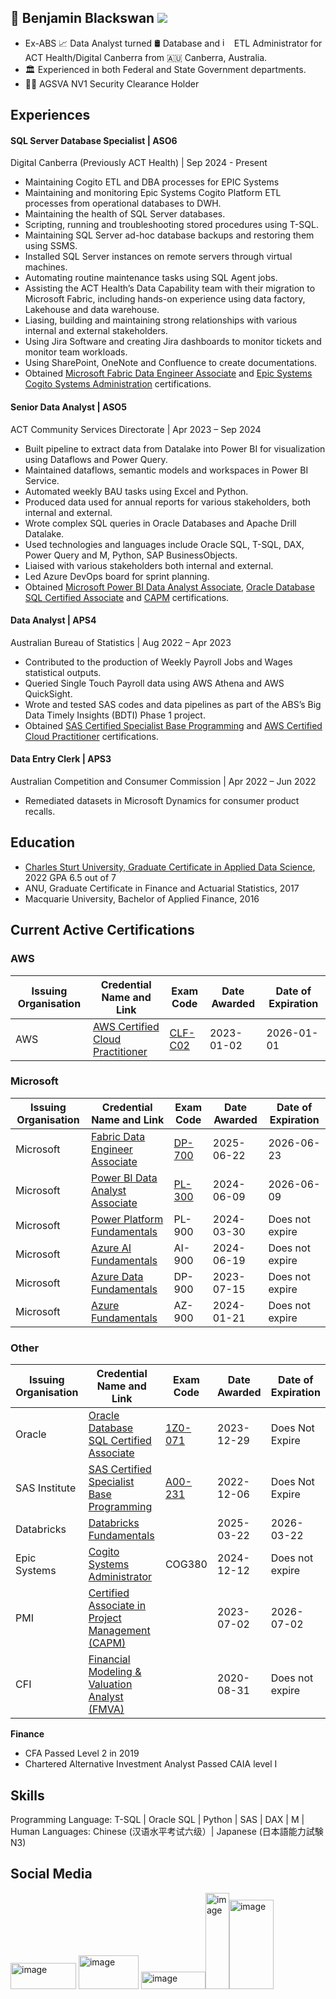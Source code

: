 ## 👋 Benjamin Blackswan  ![](https://komarev.com/ghpvc/?username=benjaminblackswan&color=blue)

            
* Ex-ABS 📈 Data Analyst turned 🛢 Database and <img width="15" height="15" alt="image" src="https://github.com/user-attachments/assets/327867b8-3609-43d7-b7a4-bc992534730b" />
ETL Administrator for ACT Health/Digital Canberra from 🇦🇺 Canberra, Australia.
* 🏛 Experienced in both Federal and State Government departments.
* 🕵🏻 AGSVA NV1 Security Clearance Holder


## Experiences

####  SQL Server Database Specialist | ASO6
Digital Canberra (Previously ACT Health) | Sep 2024 - Present
* Maintaining Cogito ETL and DBA processes for EPIC Systems
* Maintaining and monitoring Epic Systems Cogito Platform ETL processes from operational databases to DWH.
* Maintaining the health of SQL Server databases.
* Scripting, running and troubleshooting stored procedures using T-SQL.
* Maintaining SQL Server ad-hoc database backups and restoring them using SSMS.
* Installed SQL Server instances on remote servers through virtual machines.
* Automating routine maintenance tasks using SQL Agent jobs.
* Assisting the ACT Health’s Data Capability team with their migration to Microsoft Fabric, including hands-on experience using data factory, Lakehouse and data warehouse.
* Liasing, building and maintaining strong relationships with various internal and external stakeholders.
* Using Jira Software and creating Jira dashboards to monitor tickets and monitor team workloads.
* Using SharePoint, OneNote and Confluence to create documentations.
* Obtained [Microsoft Fabric Data Engineer Associate](https://learn.microsoft.com/api/credentials/share/en-us/Ben/5BD50860584A6C01?sharingId=907311E47E585488) and [Epic Systems Cogito Systems Administration](https://i.imgur.com/XfkR4xy.jpeg) certifications.

#### Senior Data Analyst | ASO5
ACT Community Services Directorate | Apr 2023 – Sep 2024
* Built pipeline to extract data from Datalake into Power BI for visualization using Dataflows and Power Query.
* Maintained dataflows, semantic models and workspaces in Power BI Service.
* Automated weekly BAU tasks using Excel and Python.
* Produced data used for annual reports for various stakeholders, both internal and external.
* Wrote complex SQL queries in Oracle Databases and Apache Drill Datalake.
* Used technologies and languages include Oracle SQL, T-SQL, DAX, Power Query and M, Python, SAP BusinessObjects.
* Liaised with various stakeholders both internal and external.
* Led Azure DevOps board for sprint planning.
* Obtained [Microsoft Power BI Data Analyst Associate](https://learn.microsoft.com/en-us/users/ben/credentials/d9cccfa80cf0c5b6), [Oracle Database SQL Certified Associate](https://catalog-education.oracle.com/ords/certview/sharebadge?id=1CC7EDBCCAD6C783CA6AC33E19B113ED3BA1121AAC068155332CF430EB87017C) and [CAPM](https://www.credly.com/badges/3975dc4e-7158-44f3-b116-bdad3b8acd9a) certifications.

#### Data Analyst | APS4
Australian Bureau of Statistics | Aug 2022 – Apr 2023
* Contributed to the production of Weekly Payroll Jobs and Wages statistical outputs.
* Queried Single Touch Payroll data using AWS Athena and AWS QuickSight.
* Wrote and tested SAS codes and data pipelines as part of the ABS’s Big Data Timely Insights (BDTI) Phase 1 project.
* Obtained [SAS Certified Specialist Base Programming](https://www.credly.com/badges/98dfa795-4036-4b30-a89f-c374e7bcebfd) and [AWS Certified Cloud Practitioner](https://www.credly.com/badges/0d0ea35d-e7ce-412c-aa1b-109b5d20cfb1) certifications.

#### Data Entry Clerk | APS3
Australian Competition and Consumer Commission | Apr 2022 – Jun 2022
* Remediated datasets in Microsoft Dynamics for consumer product recalls.

## Education
* [Charles Sturt University, Graduate Certificate in Applied Data Science](https://www.myequals.net/sharelink/b685bd77-3baa-4aec-be40-16c5920776b3/d8b75971-d999-43f9-a4dd-11b531ba1c8b), 2022 GPA 6.5 out of 7
* ANU, Graduate Certificate in Finance and Actuarial Statistics, 2017
* Macquarie University, Bachelor of Applied Finance, 2016

## Current Active Certifications

### AWS
|Issuing Organisation|Credential Name and Link|Exam Code|Date Awarded|Date of Expiration|
|-------------|------------|------------|------------|------------|
|AWS|[AWS Certified Cloud Practitioner](https://www.credly.com/badges/0d0ea35d-e7ce-412c-aa1b-109b5d20cfb1)|[CLF-C02](https://aws.amazon.com/certification/certified-cloud-practitioner/)|2023-01-02|2026-01-01|

### Microsoft
|Issuing Organisation|Credential Name and Link|Exam Code|Date Awarded|Date of Expiration|
|-------------|------------|------------|------------|------------|
|Microsoft|[Fabric Data Engineer Associate](https://learn.microsoft.com/api/credentials/share/en-us/Ben/5BD50860584A6C01?sharingId=907311E47E585488)|[DP-700](https://learn.microsoft.com/en-us/credentials/certifications/fabric-data-engineer-associate/?practice-assessment-type=certification)|2025-06-22|2026-06-23|
|Microsoft|[Power BI Data Analyst Associate](https://learn.microsoft.com/en-us/users/ben/credentials/d9cccfa80cf0c5b6)|[PL-300](https://learn.microsoft.com/en-us/credentials/certifications/data-analyst-associate/?practice-assessment-type=certification)|2024-06-09|2026-06-09|
|Microsoft|[Power Platform Fundamentals](https://learn.microsoft.com/en-us/users/ben/credentials/6d9bde1a78ea6758)|PL-900|2024-03-30|Does not expire|
|Microsoft|[Azure AI Fundamentals](https://learn.microsoft.com/en-us/users/ben/credentials/7c744207c72b92f5)|AI-900|2024-06-19|Does not expire|
|Microsoft|[Azure Data Fundamentals](https://learn.microsoft.com/en-us/users/ben/credentials/7c3d0edb35c96bcd)|DP-900|2023-07-15|Does not expire|
|Microsoft|[Azure Fundamentals](https://learn.microsoft.com/en-us/users/ben/credentials/245d00390241775d)|AZ-900|2024-01-21|Does not expire|


### Other
|Issuing Organisation|Credential Name and Link|Exam Code|Date Awarded|Date of Expiration|
|-------------|------------|------------|------------|------------|
|Oracle|[Oracle Database SQL Certified Associate](https://catalog-education.oracle.com/ords/certview/sharebadge?id=1CC7EDBCCAD6C783CA6AC33E19B113ED3BA1121AAC068155332CF430EB87017C)|[1Z0-071](https://education.oracle.com/oracle-database-sql/pexam_1Z0-071)|2023-12-29|Does Not Expire|
|SAS Institute|[SAS Certified Specialist Base Programming](https://www.credly.com/badges/98dfa795-4036-4b30-a89f-c374e7bcebfd)|[A00-231](https://www.sas.com/en_gb/certification/credentials/foundation-tools/base-programming-specialist.html)|2022-12-06|Does Not Expire|
|Databricks|[Databricks Fundamentals](https://credentials.databricks.com/51a82c33-0e4e-461e-8ed8-98a491a0ed34#acc.XoNmS7QR)||2025-03-22|2026-03-22|
|Epic Systems|[Cogito Systems Administrator](https://i.imgur.com/XfkR4xy.jpeg)|COG380|2024-12-12|Does not expire|
|PMI|[Certified Associate in Project Management (CAPM)](https://www.credly.com/badges/3975dc4e-7158-44f3-b116-bdad3b8acd9a)||2023-07-02|2026-07-02|
|CFI|[Financial Modeling & Valuation Analyst (FMVA)](https://credentials.corporatefinanceinstitute.com/f32d8e09-8a91-4599-86b6-539622bdee03#acc.5IdE6FTQ)||2020-08-31|Does not expire|

**Finance**
* CFA Passed Level 2 in 2019
* Chartered Alternative Investment Analyst Passed CAIA level I

	
## Skills
Programming Language: T-SQL | Oracle SQL | Python | SAS | DAX | M |<br>
Human Languages: Chinese (汉语水平考试六级）| Japanese (日本語能力試験N3)


## Social Media
[<img width="105" height="42" alt="image" src="https://github.com/user-attachments/assets/d1c1aed4-9ba0-449b-b6f0-fd29d73859d8" />](https://peerlist.io/benja/resume)
[<img width="96" height="54" alt="image" src="https://github.com/user-attachments/assets/c31b4c69-9d8f-43ce-bd01-ec159019b9dc" />](https://app.focusmate.com/user/benjaminblackswan) [<img width="103" height="28" alt="image" src="https://github.com/user-attachments/assets/48a22589-ab40-4b7a-942f-48c03cbce5ed" />](https://www.strava.com/athletes/93130346)[<img width="38" height="154" alt="image" src="https://github.com/user-attachments/assets/465297f6-c78e-4ece-b377-b1e15fa0e111" />](https://x.com/benblackswan)[<img width="71" height="143" alt="image" src="https://github.com/user-attachments/assets/0c0b9254-c8a8-4446-93a9-db9a32b65354" />](https://leetcode.com/u/benjaminblackswan/)






